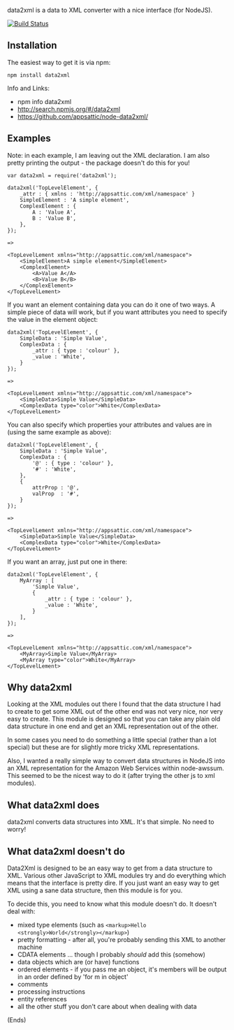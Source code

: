 data2xml is a data to XML converter with a nice interface (for NodeJS).

[![Build Status](https://secure.travis-ci.org/appsattic/node-data2xml.png?branch=master)](http://travis-ci.org/appsattic/node-data2xml)

Installation
------------

The easiest way to get it is via npm:

    npm install data2xml

Info and Links:

* npm info data2xml
* http://search.npmjs.org/#/data2xml
* https://github.com/appsattic/node-data2xml/

Examples
--------

Note: in each example, I am leaving out the XML declaration. I am also pretty printing the output - the package doesn't
do this for you!

    var data2xml = require('data2xml');

    data2xml('TopLevelElement', {
        _attr : { xmlns : 'http://appsattic.com/xml/namespace' }
        SimpleElement : 'A simple element',
        ComplexElement : {
            A : 'Value A',
            B : 'Value B',
        },
    });

    =>

    <TopLevelLement xmlns="http://appsattic.com/xml/namespace">
        <SimpleElement>A simple element</SimpleElement>
        <ComplexElement>
            <A>Value A</A>
            <B>Value B</B>
        </ComplexElement>
    </TopLevelLement>

If you want an element containing data you can do it one of two ways. A simple piece of data will work, but if you want
attributes you need to specify the value in the element object:

    data2xml('TopLevelElement', {
        SimpleData : 'Simple Value',
        ComplexData : {
            _attr : { type : 'colour' },
            _value : 'White',
        }
    });

    =>

    <TopLevelLement xmlns="http://appsattic.com/xml/namespace">
        <SimpleData>Simple Value</SimpleData>
        <ComplexData type="color">White</ComplexData>
    </TopLevelLement>

You can also specify which properties your attributes and values are in (using the same example as above):

    data2xml('TopLevelElement', {
        SimpleData : 'Simple Value',
        ComplexData : {
            '@' : { type : 'colour' },
            '#' : 'White',
        },
        {
            attrProp : '@',
            valProp  : '#',
        }
    });

    =>

    <TopLevelLement xmlns="http://appsattic.com/xml/namespace">
        <SimpleData>Simple Value</SimpleData>
        <ComplexData type="color">White</ComplexData>
    </TopLevelLement>

If you want an array, just put one in there:

    data2xml('TopLevelElement', {
        MyArray : [
            'Simple Value',
            {
                _attr : { type : 'colour' },
                _value : 'White',
            }
        ],
    });

    =>

    <TopLevelLement xmlns="http://appsattic.com/xml/namespace">
        <MyArray>Simple Value</MyArray>
        <MyArray type="color">White</MyArray>
    </TopLevelLement>

Why data2xml
------------

Looking at the XML modules out there I found that the data structure I had to create to get some XML out of the other
end was not very nice, nor very easy to create. This module is designed so that you can take any plain old data
structure in one end and get an XML representation out of the other.

In some cases you need to do something a little special (rather than a lot special) but these are for slightly more
tricky XML representations.

Also, I wanted a really simple way to convert data structures in NodeJS into an XML representation for the Amazon Web
Services within node-awssum. This seemed to be the nicest way to do it (after trying the other js to xml modules).

What data2xml does
------------------

data2xml converts data structures into XML. It's that simple. No need to worry!

What data2xml doesn't do
------------------------

Data2Xml is designed to be an easy way to get from a data structure to XML. Various other JavaScript to XML modules try
and do everything which means that the interface is pretty dire. If you just want an easy way to get XML using a sane
data structure, then this module is for you.

To decide this, you need to know what this module doesn't do. It doesn't deal with:

* mixed type elements (such as `<markup>Hello <strongly>World</strongly></markup>`)
* pretty formatting - after all, you're probably sending this XML to another machine
* CDATA elements ... though I probably _should_ add this (somehow)
* data objects which are (or have) functions
* ordered elements - if you pass me an object, it's members will be output in an order defined by 'for m in object'
* comments
* processing instructions
* entity references
* all the other stuff you don't care about when dealing with data

(Ends)
